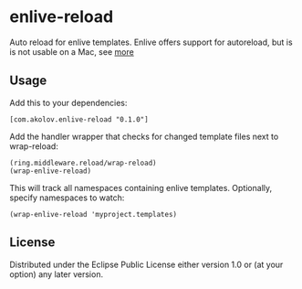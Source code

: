 # enlive-reload

Auto reload for enlive templates. Enlive offers support for autoreload, but is is not usable on a Mac, see [more](http://kolov-it.com/automatic-reloading-enlive-templates/)

## Usage

Add this to your dependencies:

    [com.akolov.enlive-reload "0.1.0"]
    
Add the handler wrapper that checks for changed template files next to wrap-reload:

    (ring.middleware.reload/wrap-reload)
    (wrap-enlive-reload)
This will track all namespaces containing enlive templates. Optionally, specify namespaces to watch:

    (wrap-enlive-reload 'myproject.templates)

## License


Distributed under the Eclipse Public License either version 1.0 or (at
your option) any later version.


